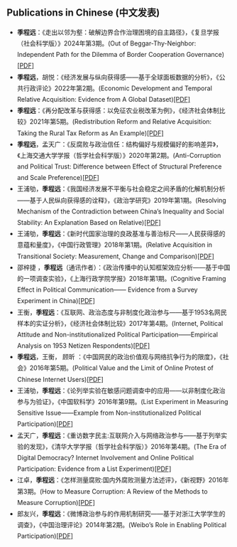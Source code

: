 ## Publications in Chinese (中文发表)

<ul style="line-height: 1.8">
  <li><autocolor><b>季程远</b>：《走出以邻为壑：破解边界合作治理困境的自主路径》，《复旦学报（社会科学版）》2024年第3期。(Out of Beggar-Thy-Neighbor: Independent Path for the Dilemma of Border Cooperation Governance)</autocolor><a href="https://chengyuanji.wordpress.com/wp-content/uploads/2024/05/e8b5b0e587bae4bba5e982bbe4b8bae5a391efbc9ae7a0b4e8a7a3e8beb9e7958ce59088e4bd9ce6b2bbe79086e59bb0e5a283e79a84e887aae4b8bbe8b7afe5be84_e5ada3e7a88be8bf9c.pdf">[PDF]</a></li>
  <li><autocolor><b>季程远</b>，胡悦：《经济发展与纵向获得感——基于全球面板数据的分析》，《公共行政评论》2022年第2期。(Economic Development and Temporal Relative Acquisition: Evidence from A Global Dataset)</autocolor><a href="https://chengyuanji.wordpress.com/wp-content/uploads/2024/05/e8b5b0e587bae4bba5e982bbe4b8bae5a391efbc9ae7a0b4e8a7a3e8beb9e7958ce59088e4bd9ce6b2bbe79086e59bb0e5a283e79a84e887aae4b8bbe8b7afe5be84_e5ada3e7a88be8bf9c.pdf">[PDF]</a></li>
  <li><autocolor><b>季程远</b>：《再分配改革与获得感：以免征农业税改革为例》，《经济社会体制比较》2021年第5期。(Redistribution Reform and Relative Acquisition: Taking the Rural Tax Reform as An Example)</autocolor><a href="https://chengyuanji.wordpress.com/wp-content/uploads/2024/05/e8b5b0e587bae4bba5e982bbe4b8bae5a391efbc9ae7a0b4e8a7a3e8beb9e7958ce59088e4bd9ce6b2bbe79086e59bb0e5a283e79a84e887aae4b8bbe8b7afe5be84_e5ada3e7a88be8bf9c.pdf">[PDF]</a></li>
  <li><autocolor><b>季程远</b>，孟天广：《反腐败与政治信任：结构偏好与规模偏好的影响差异》，《上海交通大学学报（哲学社会科学版）》2020年第2期。(Anti-Corruption and Political Trust: Difference between Effect of Structural Preference and Scale Preference)</autocolor><a href="https://chengyuanji.wordpress.com/wp-content/uploads/2024/05/e8b5b0e587bae4bba5e982bbe4b8bae5a391efbc9ae7a0b4e8a7a3e8beb9e7958ce59088e4bd9ce6b2bbe79086e59bb0e5a283e79a84e887aae4b8bbe8b7afe5be84_e5ada3e7a88be8bf9c.pdf">[PDF]</a></li>
  <li><autocolor>王浦劬，<b>季程远</b>：《我国经济发展不平衡与社会稳定之间矛盾的化解机制分析 ——基于人民纵向获得感的诠释》，《政治学研究》2019年第1期。(Resolving Mechanism of the Contradiction between China’s Inequality and Social Stability: An Explanation Based on Relative)</autocolor><a href="https://chengyuanji.wordpress.com/wp-content/uploads/2024/05/e8b5b0e587bae4bba5e982bbe4b8bae5a391efbc9ae7a0b4e8a7a3e8beb9e7958ce59088e4bd9ce6b2bbe79086e59bb0e5a283e79a84e887aae4b8bbe8b7afe5be84_e5ada3e7a88be8bf9c.pdf">[PDF]</a></li>
  <li><autocolor>王浦劬，<b>季程远</b>：《新时代国家治理的良政基准与善治标尺——人民获得感的意蕴和量度》，《中国行政管理》2018年第1期。(Relative Acquisition in Transitional Society: Measurement, Change and Comparison)</autocolor><a href="https://chengyuanji.wordpress.com/wp-content/uploads/2024/05/e8b5b0e587bae4bba5e982bbe4b8bae5a391efbc9ae7a0b4e8a7a3e8beb9e7958ce59088e4bd9ce6b2bbe79086e59bb0e5a283e79a84e887aae4b8bbe8b7afe5be84_e5ada3e7a88be8bf9c.pdf">[PDF]</a></li>
  <li><autocolor>邵梓捷 ，<b>季程远</b>（通讯作者）：《政治传播中的认知框架效应分析——基于中国的一项调查实验》，《上海行政学院学报》2018年第1期。(Cognitive Framing Effect in Political Communication—— Evidence from a Survey Experiment in China)</autocolor><a href="https://chengyuanji.wordpress.com/wp-content/uploads/2024/05/e8b5b0e587bae4bba5e982bbe4b8bae5a391efbc9ae7a0b4e8a7a3e8beb9e7958ce59088e4bd9ce6b2bbe79086e59bb0e5a283e79a84e887aae4b8bbe8b7afe5be84_e5ada3e7a88be8bf9c.pdf">[PDF]</a></li>
  <li><autocolor>王衡，<b>季程远</b>：《互联网、政治态度与非制度化政治参与——基于1953名网民样本的实证分析》，《经济社会体制比较》2017年第4期。(Internet, Political Attitude and Non-institutionalized Political Participation——Empirical Analysis on 1953 Netizen Respondents)</autocolor><a href="https://chengyuanji.wordpress.com/wp-content/uploads/2024/05/e8b5b0e587bae4bba5e982bbe4b8bae5a391efbc9ae7a0b4e8a7a3e8beb9e7958ce59088e4bd9ce6b2bbe79086e59bb0e5a283e79a84e887aae4b8bbe8b7afe5be84_e5ada3e7a88be8bf9c.pdf">[PDF]</a></li>
  <li><autocolor><b>季程远</b>，王衡， 顾昕 ：《中国网民的政治价值观与网络抗争行为的限度》，《社会》2016年第5期。(Political Value and the Limit of Online Protest of Chinese Internet Users)</autocolor><a href="https://chengyuanji.wordpress.com/wp-content/uploads/2024/05/e8b5b0e587bae4bba5e982bbe4b8bae5a391efbc9ae7a0b4e8a7a3e8beb9e7958ce59088e4bd9ce6b2bbe79086e59bb0e5a283e79a84e887aae4b8bbe8b7afe5be84_e5ada3e7a88be8bf9c.pdf">[PDF]</a></li>
  <li><autocolor>王浦劬，<b>季程远</b>：《论列举实验在敏感问题调查中的应用——以非制度化政治参与为验证》，《中国软科学》2016年第9期。(List Experiment in Measuring Sensitive Issue——Example from Non-institutionalized Political Participation)</autocolor><a href="https://chengyuanji.wordpress.com/wp-content/uploads/2024/05/e8b5b0e587bae4bba5e982bbe4b8bae5a391efbc9ae7a0b4e8a7a3e8beb9e7958ce59088e4bd9ce6b2bbe79086e59bb0e5a283e79a84e887aae4b8bbe8b7afe5be84_e5ada3e7a88be8bf9c.pdf">[PDF]</a></li>
  <li><autocolor>孟天广，<b>季程远</b>：《重访数字民主:互联网介入与网络政治参与——基于列举实验的发现》，《清华大学学报（哲学社会科学版）》2016年第4期。(The Era of Digital Democracy? Internet Involvement and Online Political Participation: Evidence from a List Experiment)</autocolor><a href="https://chengyuanji.wordpress.com/wp-content/uploads/2024/05/e8b5b0e587bae4bba5e982bbe4b8bae5a391efbc9ae7a0b4e8a7a3e8beb9e7958ce59088e4bd9ce6b2bbe79086e59bb0e5a283e79a84e887aae4b8bbe8b7afe5be84_e5ada3e7a88be8bf9c.pdf">[PDF]</a></li>
  <li><autocolor>江卓，<b>季程远</b>：《怎样测量腐败:国内外腐败测量方法述评》，《新视野》2016年第3期。(How to Measure Corruption: A Review of the Methods to Measure Corruption)</autocolor><a href="https://chengyuanji.wordpress.com/wp-content/uploads/2024/05/e8b5b0e587bae4bba5e982bbe4b8bae5a391efbc9ae7a0b4e8a7a3e8beb9e7958ce59088e4bd9ce6b2bbe79086e59bb0e5a283e79a84e887aae4b8bbe8b7afe5be84_e5ada3e7a88be8bf9c.pdf">[PDF]</a></li>
  <li><autocolor>郎友兴，<b>季程远</b>：《微博政治参与的作用机制研究——基于对浙江大学学生的调查》，《中国治理评论》2014年第2期。(Weibo’s Role in Enabling Political Participation)</autocolor><a href="https://chengyuanji.wordpress.com/wp-content/uploads/2024/05/e8b5b0e587bae4bba5e982bbe4b8bae5a391efbc9ae7a0b4e8a7a3e8beb9e7958ce59088e4bd9ce6b2bbe79086e59bb0e5a283e79a84e887aae4b8bbe8b7afe5be84_e5ada3e7a88be8bf9c.pdf">[PDF]</a></li>

</ul>
